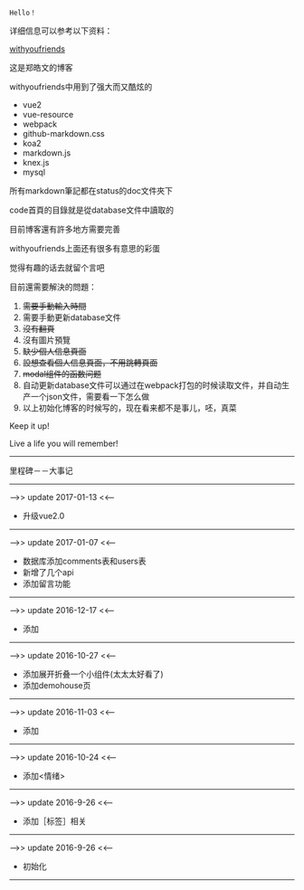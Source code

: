 ```
Hello！
```
详细信息可以参考以下资料：

[withyoufriends](http://www.withyoufriends.com)

这是郑皓文的博客

withyoufriends中用到了强大而又酷炫的

* vue2
* vue-resource
* webpack
* github-markdown.css
* koa2
* markdown.js
* knex.js
* mysql

所有markdown筆記都在status的doc文件夾下

code首頁的目錄就是從database文件中讀取的

目前博客還有許多地方需要完善

withyoufriends上面还有很多有意思的彩蛋

觉得有趣的话去就留个言吧

目前還需要解決的問題：

1. <del>需要手動輸入時間</del>
2. 需要手動更新database文件
3. <del>沒有翻頁</del>
4. 沒有圖片預覽
5. <del>缺少個人信息頁面</del>
6. <del>設想查看個人信息頁面，不用跳轉頁面</del>
7. <del>modal组件的函数问题</del>
8. 自动更新database文件可以通过在webpack打包的时候读取文件，并自动生产一个json文件，需要看一下怎么做
9. 以上初始化博客的时候写的，现在看来都不是事儿，呸，真菜

Keep it up!

Live a life you will remember!
***
里程碑－－大事记
***
-->> update 2017-01-13 <<--
* 升级vue2.0
***

-->> update 2017-01-07 <<--
* 数据库添加comments表和users表
* 新增了几个api
* 添加留言功能
***

-->> update 2016-12-17 <<--
* 添加<Mirror>
***

-->> update 2016-10-27 <<--
* 添加展开折叠一个小组件(太太太好看了)
* 添加demohouse页
***

-->> update 2016-11-03 <<--
* 添加<blvck>
***

-->> update 2016-10-24 <<--
* 添加<情绪>
***

-->> update 2016-9-26 <<--
* 添加［标签］相关
***

-->> update 2016-9-26 <<--
* 初始化
***

